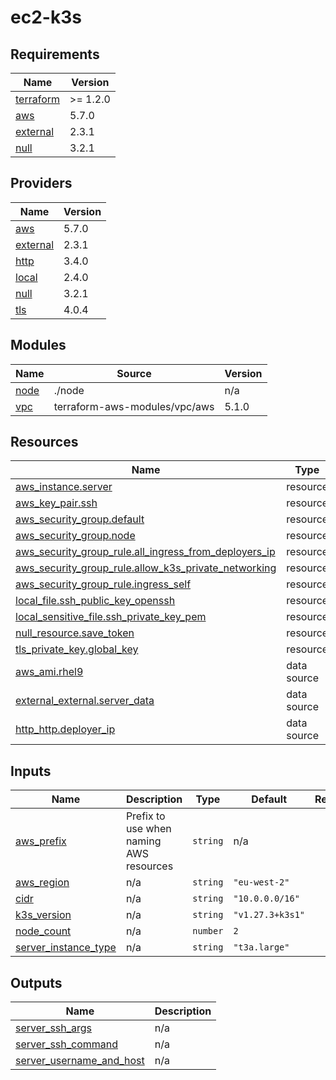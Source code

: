 # ec2-k3s

<!-- BEGIN_TF_DOCS -->
## Requirements

| Name | Version |
|------|---------|
| <a name="requirement_terraform"></a> [terraform](#requirement\_terraform) | >= 1.2.0 |
| <a name="requirement_aws"></a> [aws](#requirement\_aws) | 5.7.0 |
| <a name="requirement_external"></a> [external](#requirement\_external) | 2.3.1 |
| <a name="requirement_null"></a> [null](#requirement\_null) | 3.2.1 |

## Providers

| Name | Version |
|------|---------|
| <a name="provider_aws"></a> [aws](#provider\_aws) | 5.7.0 |
| <a name="provider_external"></a> [external](#provider\_external) | 2.3.1 |
| <a name="provider_http"></a> [http](#provider\_http) | 3.4.0 |
| <a name="provider_local"></a> [local](#provider\_local) | 2.4.0 |
| <a name="provider_null"></a> [null](#provider\_null) | 3.2.1 |
| <a name="provider_tls"></a> [tls](#provider\_tls) | 4.0.4 |

## Modules

| Name | Source | Version |
|------|--------|---------|
| <a name="module_node"></a> [node](#module\_node) | ./node | n/a |
| <a name="module_vpc"></a> [vpc](#module\_vpc) | terraform-aws-modules/vpc/aws | 5.1.0 |

## Resources

| Name | Type |
|------|------|
| [aws_instance.server](https://registry.terraform.io/providers/hashicorp/aws/5.7.0/docs/resources/instance) | resource |
| [aws_key_pair.ssh](https://registry.terraform.io/providers/hashicorp/aws/5.7.0/docs/resources/key_pair) | resource |
| [aws_security_group.default](https://registry.terraform.io/providers/hashicorp/aws/5.7.0/docs/resources/security_group) | resource |
| [aws_security_group.node](https://registry.terraform.io/providers/hashicorp/aws/5.7.0/docs/resources/security_group) | resource |
| [aws_security_group_rule.all_ingress_from_deployers_ip](https://registry.terraform.io/providers/hashicorp/aws/5.7.0/docs/resources/security_group_rule) | resource |
| [aws_security_group_rule.allow_k3s_private_networking](https://registry.terraform.io/providers/hashicorp/aws/5.7.0/docs/resources/security_group_rule) | resource |
| [aws_security_group_rule.ingress_self](https://registry.terraform.io/providers/hashicorp/aws/5.7.0/docs/resources/security_group_rule) | resource |
| [local_file.ssh_public_key_openssh](https://registry.terraform.io/providers/hashicorp/local/latest/docs/resources/file) | resource |
| [local_sensitive_file.ssh_private_key_pem](https://registry.terraform.io/providers/hashicorp/local/latest/docs/resources/sensitive_file) | resource |
| [null_resource.save_token](https://registry.terraform.io/providers/hashicorp/null/3.2.1/docs/resources/resource) | resource |
| [tls_private_key.global_key](https://registry.terraform.io/providers/hashicorp/tls/latest/docs/resources/private_key) | resource |
| [aws_ami.rhel9](https://registry.terraform.io/providers/hashicorp/aws/5.7.0/docs/data-sources/ami) | data source |
| [external_external.server_data](https://registry.terraform.io/providers/hashicorp/external/2.3.1/docs/data-sources/external) | data source |
| [http_http.deployer_ip](https://registry.terraform.io/providers/hashicorp/http/latest/docs/data-sources/http) | data source |

## Inputs

| Name | Description | Type | Default | Required |
|------|-------------|------|---------|:--------:|
| <a name="input_aws_prefix"></a> [aws\_prefix](#input\_aws\_prefix) | Prefix to use when naming AWS resources | `string` | n/a | yes |
| <a name="input_aws_region"></a> [aws\_region](#input\_aws\_region) | n/a | `string` | `"eu-west-2"` | no |
| <a name="input_cidr"></a> [cidr](#input\_cidr) | n/a | `string` | `"10.0.0.0/16"` | no |
| <a name="input_k3s_version"></a> [k3s\_version](#input\_k3s\_version) | n/a | `string` | `"v1.27.3+k3s1"` | no |
| <a name="input_node_count"></a> [node\_count](#input\_node\_count) | n/a | `number` | `2` | no |
| <a name="input_server_instance_type"></a> [server\_instance\_type](#input\_server\_instance\_type) | n/a | `string` | `"t3a.large"` | no |

## Outputs

| Name | Description |
|------|-------------|
| <a name="output_server_ssh_args"></a> [server\_ssh\_args](#output\_server\_ssh\_args) | n/a |
| <a name="output_server_ssh_command"></a> [server\_ssh\_command](#output\_server\_ssh\_command) | n/a |
| <a name="output_server_username_and_host"></a> [server\_username\_and\_host](#output\_server\_username\_and\_host) | n/a |
<!-- END_TF_DOCS -->

